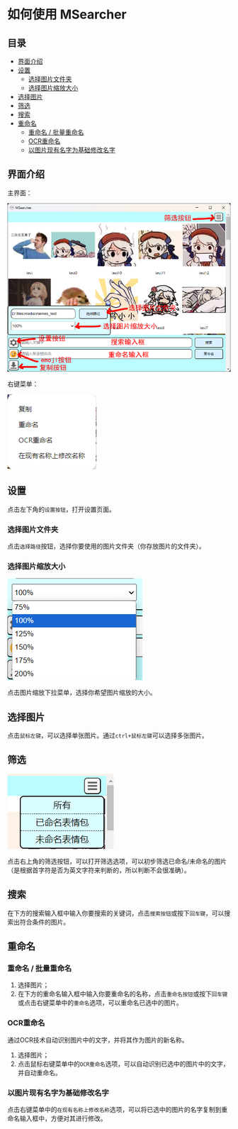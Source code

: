 # 如何使用 MSearcher

## 目录

* [界面介绍](#界面介绍)
* [设置](#设置)
  * [选择图片文件夹](#选择图片文件夹)
  * [选择图片缩放大小](#选择图片缩放大小)
* [选择图片](#选择图片)
* [筛选](#筛选)
* [搜索](#搜索)
* [重命名](#重命名)
  * [重命名 / 批量重命名](#重命名--批量重命名)
  * [OCR重命名](#ocr重命名)
  * [以图片现有名字为基础修改名字](#以图片现有名字为基础修改名字)

## 界面介绍

主界面：

![Introduction](../img/introduction.png)

右键菜单：

![Right-click menu](../img/right_click_menu.png)

## 设置

点击左下角的`设置按钮`，打开设置页面。

### 选择图片文件夹

点击`选择路径`按钮，选择你要使用的图片文件夹（你存放图片的文件夹）。

### 选择图片缩放大小

![size_setting](../img/size_setting.png)

点击图片缩放下拉菜单，选择你希望图片缩放的大小。

## 选择图片

点击`鼠标左键`，可以选择单张图片。通过`ctrl+鼠标左键`可以选择多张图片。

## 筛选

![filter_menu](../img/filter_menu.png)

点击右上角的筛选按钮，可以打开筛选选项，可以初步筛选已命名/未命名的图片（是根据首字符是否为英文字符来判断的，所以判断不会很准确）。

## 搜索

在下方的搜索输入框中输入你要搜索的关键词，点击`搜索按钮`或按下`回车键`，可以搜索出符合条件的图片。

## 重命名

### 重命名 / 批量重命名

1. 选择图片；
2. 在下方的重命名输入框中输入你要重命名的名称，点击`重命名按钮`或按下`回车键`或点击右键菜单中的`重命名`选项，可以重命名已选中的图片。

### OCR重命名

通过OCR技术自动识别图片中的文字，并将其作为图片的新名称。

1. 选择图片；
2. 点击鼠标右键菜单中的`OCR重命名`选项，可以自动识别已选中的图片中的文字，并自动重命名。

### 以图片现有名字为基础修改名字

点击右键菜单中的`在现有名称上修改名称`选项，可以将已选中的图片的名字复制到重命名输入框中，方便对其进行修改。

